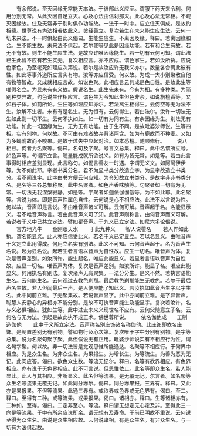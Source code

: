<!-- { "loadSidebar": true } -->
　　有余部说。至灭因缘无常能灭本法。于彼部此义应至。谓服下药天来令利。何用分别无常。从此灭因自足立灭。心及心法由信刹那灭。此心及心法无常相。不观灭因缘故。住及无常非于别时俱作功能故。一法于一时中。应立住灭俱成。是故约相续。世尊说有为法相若依此义。彼经善立。复次若生在未来能生应生法。云何一切未来法。不一时俱起由此义偈曰。生能生应生。不离因及缘。释曰。若离因缘和合。生不能生故。未来法不俱起。若尔我等见此是因缘功能。若有和合生有故。若无不有故。则生不能生应生法。是故应许唯因缘能生。若一切有云何可知。谓此法已生此智不应有若生实无。复次相应言。亦不应成。谓色家生。若如汝所执。应说色家色。乃至老死如理应次第说。若尔是故汝应许无我义亦尔。数量各合离此彼有性。如此等事外道所立言实有物。汝等亦应信受。何以故。为成一大小别聚散自他有物等智故。又成就相应言故。如说色聚。此相应言云何成是色自性。是故此生等唯假名立。为显未有有义故。假说名生。此生先未有。今有为相。有多种类。为简别种类异故。约色说生作相应言。谓色生为令知此生但色非余。如说旃檀香等。又如石子体。如前所论。生住等如理应知亦尔。若法离生相得生。云何空等无为法不生。汝解不生者。未有有是名生。无为恒有。云何得生。若由法尔。汝许一切法无生如此则一切不生。云何不执如此。如一切有为同有生。有余因缘为生。别法无有功能。如此一切因缘为生。无为无有功能。由于生不同。是故毗婆沙师说。生等四相。实有别物。何以故。不可由有难者故弃背诸阿含。如为有鹿故而不种麦。又如为多蝇附故而不啖果。是故于过失中应起对治。如本悉檀。随顺修行。
　　说八相已。何者为名聚等。偈曰。名句及字聚。号言文总集。释曰。此中名谓所立号。如色声等。句谓所立言。随量能成就所欲说义。如有为皆无常。如是等。若由此言事得时相应差别显现。此言称句。如偈言善友一时遇。字谓无义文。如阿阿伊伊等。为不如此耶。字者书类分名。君不为显书类分故造立字。为显字故造立书类分。若不闻说字。此字由书方便云何应知。为令知故立书类分。是故字非非书类分名。是名等三各总集称聚。此中名聚者。如色声香味触等。句聚者如一切有为无常。一切法无我涅槃寂静。如是等。字聚者如迦佉伽伽饿等。为不如此耶。此名聚等。言说为体。即是音声性属色自性。云何说是心不相应法。此法不以言说为性。何以故。音声即是言说。不由唯音声诸义可解。云何可解。音声起于名。名能显示义。君不唯音声称言。若由此音声义可了知。此音声则称言。由何音声而义可解。若说者于义中已共立定法。譬如瞿音声。于九义已立定法。如尼六多论偈说。
　　言方地光牛　　金刚眼天水
　　于此九种义　　智人说瞿名
　　若人作如此执。谓名能显义。此人亦应信受此义。若名于义已定显立。若以名显义。由唯音声于义定立此用得成。何用立名实有别法。此义不可知。云何音声起于。名为音声生名说。起为显名说。起若生者言语以音声为自性故。应生一切名。唯音声为体。复次是音声差别。如汝所许。能生起名。唯应此能显义。若显者言语以音声为自性故。应显一切名。唯音声为体。复次是音声差别。如汝所许。能显了名。唯应此能显义。何用执名有别法。复次诸声无有聚集。一法分分生。是义不然。若执言语能生名。云何能生名。云何观过去教色刹那。最后教色刹那能生无教色。若尔于最后声名生故。若人但闻最后一声。是人便应能了知此义。若汝执如此音声生字以字生名。此中同前立难。字无聚集故。若说音声显字。此中亦同前立难。是字异音声。聪慧人安静心约异相亦不能分别。是故不可执音声能生及能显字。复次若汝许。名与义必俱相应。犹如生等。此中过去未来义现世名不应有。云何父随意立子名。云何名与无为法。俱起是故此执不成正术。佛世尊所说。
　　依名伽他成　　工制造伽他
　　此中于义所立定法。音声称名别庄饰诸名称伽他。此庄饰即依名庄饰。是制置差别无有别物。譬如物行及心次第。复次唯于字中分别有别物。是字等总集。说为名聚句聚字聚。此但假说无有正用。毗婆沙师说实有不相应行为性。谓名句字聚。何以故。非一切法皆是觉观思惟所能通达。名聚等不相应行。于何界中相应。为是众生名。为非众生名。为果报生。为增长生。为等流生。为善为恶为无记。此问应答。偈曰。欲色众生数。等流无记尔。释曰。名等有欲界相应。有色界相应。亦有说于无色界相应。此不可言说。但思惟依止。此名等即众生名。若人能显此。此人与其相应。非所显义。此名但等流果。是无覆无记。尔言者。如名聚等众生名等流果无覆无记。如此同分亦尔。偈曰。同分亦果报。三界有。释曰。又此亦是果报果。不但等流果。此通三界有。或欲界或色界或无色界有。偈曰。至二。释曰。至得有二种。或等流果。或果报果。偈曰。诸相亦。释曰。生等诸相亦有。二种如。至得。偈曰。二定非至亦。等流。释曰谓无想定无心定及非。至得此三一向是等流果。于中有所余应说所余。谓无想有及寿命。于前已明故不重说。云何说至得为众生名。由说是众生相应故。云何说诸相。有是众生名。有非众生名。与一切有为法俱起故。
